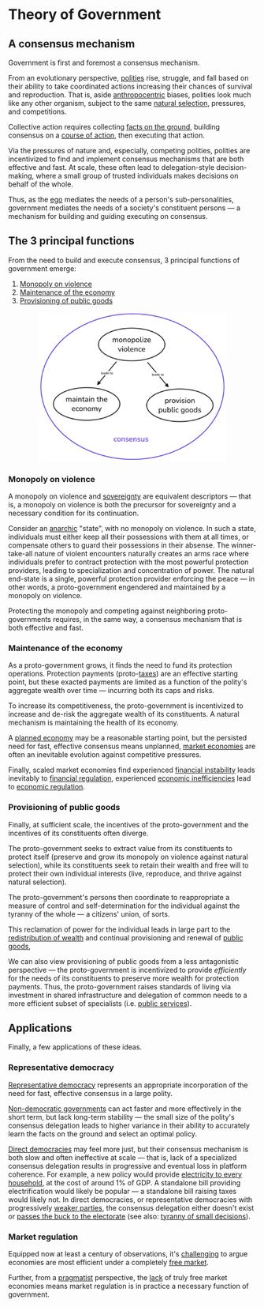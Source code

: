 # Theory of Government

## A consensus mechanism

Government is first and foremost a consensus mechanism.

From an evolutionary perspective, [polities](https://en.wikipedia.org/wiki/Polity) rise, struggle, and fall based on their ability to take coordinated actions increasing their chances of survival and reproduction. That is, aside [anthropocentric](https://en.wikipedia.org/wiki/Anthropocentrism) biases, polities look much like any other organism, subject to the same [natural selection](https://en.wikipedia.org/wiki/Natural_selection), pressures, and competitions.

Collective action requires collecting [facts on the ground](https://en.wikipedia.org/wiki/Facts_on_the_ground), building consensus on a [course of action](https://en.wikipedia.org/wiki/Policy), then executing that action.

Via the pressures of nature and, especially, competing polities, polities are incentivized to find and implement consensus mechanisms that are both effective and fast. At scale, these often lead to delegation-style decision-making, where a small group of trusted individuals makes decisions on behalf of the whole.

Thus, as the [ego](https://en.wikipedia.org/wiki/Id,_ego_and_superego) mediates the needs of a person's sub-personalities, government mediates the needs of a society's constituent persons — a mechanism for building and guiding executing on consensus.

## The 3 principal functions

From the need to build and execute consensus, 3 principal functions of government emerge:

1. [Monopoly on violence](https://en.wikipedia.org/wiki/Monopoly_on_violence)
2. [Maintenance of the economy](https://en.wikipedia.org/wiki/Economic_regulation)
3. [Provisioning of public goods](https://en.wikipedia.org/wiki/Public_good)

<p align="center"><img src="assets/img/political_theory.png" width="380px"></p>

### Monopoly on violence

A monopoly on violence and [sovereignty](https://en.wikipedia.org/wiki/Sovereignty) are equivalent descriptors — that is, a monopoly on violence is both the precursor for sovereignty and a necessary condition for its continuation.

Consider an [anarchic](https://en.wikipedia.org/wiki/Anarchy) "state", with no monopoly on violence. In such a state, individuals must either keep all their possessions with them at all times, or compensate others to guard their possessions in their absense. The winner-take-all nature of violent encounters naturally creates an arms race where individuals prefer to contract protection with the most powerful protection providers, leading to specialization and concentration of power. The natural end-state is a single, powerful protection provider enforcing the peace — in other words, a proto-government engendered and maintained by a monopoly on violence.

Protecting the monopoly and competing against neighboring proto-governments requires, in the same way, a consensus mechanism that is both effective and fast.

### Maintenance of the economy

As a proto-government grows, it finds the need to fund its protection operations. Protection payments (proto-[taxes](https://en.wikipedia.org/wiki/Tax)) are an effective starting point, but these exacted payments are limited as a function of the polity's aggregate wealth over time — incurring both its caps and risks.

To increase its competitiveness, the proto-government is incentivized to increase and de-risk the aggregate wealth of its constituents. A natural mechanism is maintaining the health of its economy.

A [planned economy](https://en.wikipedia.org/wiki/Planned_economy) may be a reasonable starting point, but the persisted need for fast, effective consensus means unplanned, [market economies](https://en.wikipedia.org/wiki/Market_economy) are often an inevitable evolution against competitive pressures.

Finally, scaled market economies find experienced [financial instability](https://en.wikipedia.org/wiki/Financial_crisis) leads inevitably to [financial regulation](https://en.wikipedia.org/wiki/Financial_regulation), experienced [economic inefficiencies](https://en.wikipedia.org/wiki/Economic_efficiency) lead to [economic regulation](https://en.wikipedia.org/wiki/Economic_regulation).

### Provisioning of public goods

Finally, at sufficient scale, the incentives of the proto-government and the incentives of its constituents often diverge.

The proto-government seeks to extract value from its constituents to protect itself (preserve and grow its monopoly on violence against natural selection), while its constituents seek to retain their wealth and free will to protect their own individual interests (live, reproduce, and thrive against natural selection).

The proto-government's persons then coordinate to reappropriate a measure of control and self-determination for the individual against the tyranny of the whole — a citizens' union, of sorts.

This reclamation of power for the individual leads in large part to the [redistribution of wealth](https://en.wikipedia.org/wiki/Redistribution_of_income_and_wealth) and continual provisioning and renewal of [public goods](https://en.wikipedia.org/wiki/Public_good), 

We can also view provisioning of public goods from a less antagonistic perspective — the proto-government is incentivized to provide *efficiently* for the needs of its constituents to preserve more wealth for protection payments. Thus, the proto-government raises standards of living via investment in shared infrastructure and delegation of common needs to a more efficient subset of specialists (i.e. [public services](https://en.wikipedia.org/wiki/Public_service)).

## Applications

Finally, a few applications of these ideas.

### Representative democracy

[Representative democracy](https://en.wikipedia.org/wiki/Representative_democracy) represents an appropriate incorporation of the need for fast, effective consensus in a large polity.

[Non-democratic governments](https://en.wikipedia.org/wiki/List_of_forms_of_government) can act faster and more effectively in the short term, but lack long-term stability — the small size of the polity's consensus delegation leads to higher variance in their ability to accurately learn the facts on the ground and select an optimal policy.

[Direct democracies](https://en.wikipedia.org/wiki/Direct_democracy) may feel more just, but their consensus mechanism is both slow and often ineffective at scale — that is, lack of a specialized consensus delegation results in progressive and eventual loss in platform coherence. For example, a new policy would provide [electricity to every household](https://en.wikipedia.org/wiki/Rural_Electrification_Act), at the cost of around 1% of GDP. A standalone bill providing electrification would likely be popular — a standalone bill raising taxes would likely not. In direct democracies, or representative democracies with progressively [weaker parties](https://www.youtube.com/playlist?list=PLh9mgdi4rNeyViG2ar68jkgEi4y6doNZy), the consensus delegation either doesn't exist or [passes the buck to the electorate](https://en.wikipedia.org/wiki/Brexit) (see also: [tyranny of small decisions](https://en.wikipedia.org/wiki/Tyranny_of_small_decisions)).

### Market regulation

Equipped now at least a century of observations, it's [challenging](https://en.wikipedia.org/wiki/Financial_crisis) to argue economies are most efficient under a completely [free market](https://en.wikipedia.org/wiki/Free_market).

Further, from a [pragmatist](https://en.wikipedia.org/wiki/Pragmatism) perspective, the [lack](https://www.investopedia.com/ask/answers/040915/what-are-some-examples-free-market-economies.asp) of truly free market economies means market regulation is in practice a necessary function of government.
